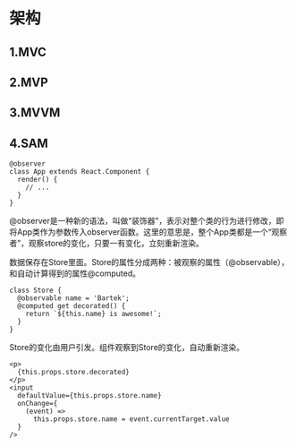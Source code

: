 # 架构

## 1.MVC

## 2.MVP

## 3.MVVM

## 4.SAM

	@observer
	class App extends React.Component {
	  render() {
	    // ...
	  }
	}
@observer是一种新的语法，叫做“装饰器”，表示对整个类的行为进行修改，即将App类作为参数传入observer函数。这里的意思是，整个App类都是一个“观察者”，观察store的变化，只要一有变化，立刻重新渲染。

数据保存在Store里面。Store的属性分成两种：被观察的属性（@observable），和自动计算得到的属性@computed。

	class Store {
	  @observable name = 'Bartek';
	  @computed get decorated() {
	    return `${this.name} is awesome!`;
	  }
	}
Store的变化由用户引发。组件观察到Store的变化，自动重新渲染。

	<p>
	  {this.props.store.decorated}
	</p>
	<input
	  defaultValue={this.props.store.name}
	  onChange={
	    (event) =>
	      this.props.store.name = event.currentTarget.value
	  }
	/>
